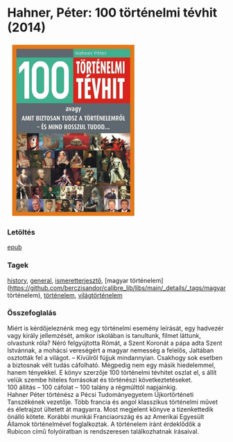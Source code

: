 # <a name="id_512">Hahner, Péter: 100 történelmi tévhit (2014)</a>
<img src="https://github.com/BercziSandor/calibre_lib/raw/main/libs/main/Hahner%2C%20Peter/100%20tortenelmi%20tevhit%20%28512%29/cover.jpg" alt="cover" width="300"/>

### Letöltés
[epub](https://github.com/BercziSandor/calibre_lib/raw/main/libs/main/Hahner%2C%20Peter/100%20tortenelmi%20tevhit%20%28512%29/100%20tortenelmi%20tevhit%20-%20Hahner%2C%20Peter.epub)

### Tagek
[history](https://github.com/berczisandor/calibre_lib/libs/main/_details/_tags/history), [general](https://github.com/berczisandor/calibre_lib/libs/main/_details/_tags/general), [ismeretterjesztő](https://github.com/berczisandor/calibre_lib/libs/main/_details/_tags/ismeretterjesztő), [magyar történelem](https://github.com/berczisandor/calibre_lib/libs/main/_details/_tags/magyar történelem), [történelem](https://github.com/berczisandor/calibre_lib/libs/main/_details/_tags/történelem), [világtörténelem](https://github.com/berczisandor/calibre_lib/libs/main/_details/_tags/világtörténelem)

### Összefoglalás
<div>
<p>Miért ​is kérdőjeleznénk meg egy történelmi esemény leírását, egy hadvezér vagy király jellemzését, amikor iskolában is tanultunk, filmet láttunk, olvastunk róla? Néró felgyújtotta Rómát, a Szent Koronát a pápa adta Szent Istvánnak, a mohácsi vereségért a magyar nemesség a felelős, Jaltában osztották fel a világot. – Kívülről fújjuk mindannyian. Csakhogy sok esetben a biztosnak vélt tudás cáfolható. Mégpedig nem egy másik hiedelemmel, hanem tényekkel. E könyv szerzője 100 történelmi tévhitet oszlat el, s állít velük szembe hiteles forrásokat és történészi következtetéseket.<br>100 állítás – 100 cáfolat – 100 talány a régmúlttól napjainkig.<br>Hahner Péter történész a Pécsi Tudományegyetem Újkortörténeti Tanszékének vezetője. Több francia és angol klasszikus történelmi művet és életrajzot ültetett át magyarra. Most megjelent könyve a tizenkettedik önálló kötete. Korábbi munkái Franciaország és az Amerikai Egyesült Államok történelmével foglalkoztak. A történelem iránt érdeklődők a Rubicon című folyóiratban is rendszeresen találkozhatnak írásaival.</p></div>


